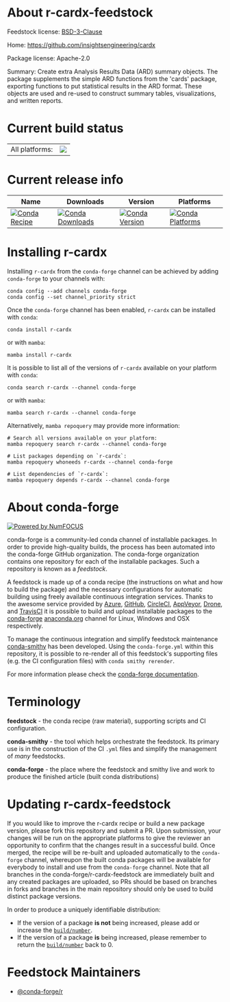 About r-cardx-feedstock
=======================

Feedstock license: [BSD-3-Clause](https://github.com/conda-forge/r-cardx-feedstock/blob/main/LICENSE.txt)

Home: https://github.com/insightsengineering/cardx

Package license: Apache-2.0

Summary: Create extra Analysis Results Data (ARD) summary objects. The package supplements the simple ARD functions from the 'cards' package, exporting functions to put statistical results in the ARD format. These objects are used and re-used to construct summary tables, visualizations, and written reports.

Current build status
====================


<table><tr><td>All platforms:</td>
    <td>
      <a href="https://dev.azure.com/conda-forge/feedstock-builds/_build/latest?definitionId=22980&branchName=main">
        <img src="https://dev.azure.com/conda-forge/feedstock-builds/_apis/build/status/r-cardx-feedstock?branchName=main">
      </a>
    </td>
  </tr>
</table>

Current release info
====================

| Name | Downloads | Version | Platforms |
| --- | --- | --- | --- |
| [![Conda Recipe](https://img.shields.io/badge/recipe-r--cardx-green.svg)](https://anaconda.org/conda-forge/r-cardx) | [![Conda Downloads](https://img.shields.io/conda/dn/conda-forge/r-cardx.svg)](https://anaconda.org/conda-forge/r-cardx) | [![Conda Version](https://img.shields.io/conda/vn/conda-forge/r-cardx.svg)](https://anaconda.org/conda-forge/r-cardx) | [![Conda Platforms](https://img.shields.io/conda/pn/conda-forge/r-cardx.svg)](https://anaconda.org/conda-forge/r-cardx) |

Installing r-cardx
==================

Installing `r-cardx` from the `conda-forge` channel can be achieved by adding `conda-forge` to your channels with:

```
conda config --add channels conda-forge
conda config --set channel_priority strict
```

Once the `conda-forge` channel has been enabled, `r-cardx` can be installed with `conda`:

```
conda install r-cardx
```

or with `mamba`:

```
mamba install r-cardx
```

It is possible to list all of the versions of `r-cardx` available on your platform with `conda`:

```
conda search r-cardx --channel conda-forge
```

or with `mamba`:

```
mamba search r-cardx --channel conda-forge
```

Alternatively, `mamba repoquery` may provide more information:

```
# Search all versions available on your platform:
mamba repoquery search r-cardx --channel conda-forge

# List packages depending on `r-cardx`:
mamba repoquery whoneeds r-cardx --channel conda-forge

# List dependencies of `r-cardx`:
mamba repoquery depends r-cardx --channel conda-forge
```


About conda-forge
=================

[![Powered by
NumFOCUS](https://img.shields.io/badge/powered%20by-NumFOCUS-orange.svg?style=flat&colorA=E1523D&colorB=007D8A)](https://numfocus.org)

conda-forge is a community-led conda channel of installable packages.
In order to provide high-quality builds, the process has been automated into the
conda-forge GitHub organization. The conda-forge organization contains one repository
for each of the installable packages. Such a repository is known as a *feedstock*.

A feedstock is made up of a conda recipe (the instructions on what and how to build
the package) and the necessary configurations for automatic building using freely
available continuous integration services. Thanks to the awesome service provided by
[Azure](https://azure.microsoft.com/en-us/services/devops/), [GitHub](https://github.com/),
[CircleCI](https://circleci.com/), [AppVeyor](https://www.appveyor.com/),
[Drone](https://cloud.drone.io/welcome), and [TravisCI](https://travis-ci.com/)
it is possible to build and upload installable packages to the
[conda-forge](https://anaconda.org/conda-forge) [anaconda.org](https://anaconda.org/)
channel for Linux, Windows and OSX respectively.

To manage the continuous integration and simplify feedstock maintenance
[conda-smithy](https://github.com/conda-forge/conda-smithy) has been developed.
Using the ``conda-forge.yml`` within this repository, it is possible to re-render all of
this feedstock's supporting files (e.g. the CI configuration files) with ``conda smithy rerender``.

For more information please check the [conda-forge documentation](https://conda-forge.org/docs/).

Terminology
===========

**feedstock** - the conda recipe (raw material), supporting scripts and CI configuration.

**conda-smithy** - the tool which helps orchestrate the feedstock.
                   Its primary use is in the construction of the CI ``.yml`` files
                   and simplify the management of *many* feedstocks.

**conda-forge** - the place where the feedstock and smithy live and work to
                  produce the finished article (built conda distributions)


Updating r-cardx-feedstock
==========================

If you would like to improve the r-cardx recipe or build a new
package version, please fork this repository and submit a PR. Upon submission,
your changes will be run on the appropriate platforms to give the reviewer an
opportunity to confirm that the changes result in a successful build. Once
merged, the recipe will be re-built and uploaded automatically to the
`conda-forge` channel, whereupon the built conda packages will be available for
everybody to install and use from the `conda-forge` channel.
Note that all branches in the conda-forge/r-cardx-feedstock are
immediately built and any created packages are uploaded, so PRs should be based
on branches in forks and branches in the main repository should only be used to
build distinct package versions.

In order to produce a uniquely identifiable distribution:
 * If the version of a package **is not** being increased, please add or increase
   the [``build/number``](https://docs.conda.io/projects/conda-build/en/latest/resources/define-metadata.html#build-number-and-string).
 * If the version of a package **is** being increased, please remember to return
   the [``build/number``](https://docs.conda.io/projects/conda-build/en/latest/resources/define-metadata.html#build-number-and-string)
   back to 0.

Feedstock Maintainers
=====================

* [@conda-forge/r](https://github.com/conda-forge/r/)

